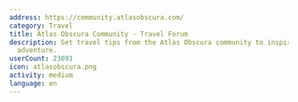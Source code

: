 ```yaml
---
address: https://community.atlasobscura.com/
category: Travel
title: Atlas Obscura Community - Travel Forum
description: Get travel tips from the Atlas Obscura community to inspire your next
  adventure.
userCount: 23091
icon: atlasobscura.png
activity: medium
language: en
---
```

